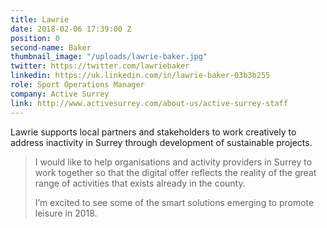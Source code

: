 ```yaml
---
title: Lawrie
date: 2018-02-06 17:39:00 Z
position: 0
second-name: Baker
thumbnail_image: "/uploads/lawrie-baker.jpg"
twitter: https://twitter.com/lawriebaker
linkedin: https://uk.linkedin.com/in/lawrie-baker-03b3b255
role: Sport Operations Manager
company: Active Surrey
link: http://www.activesurrey.com/about-us/active-surrey-staff
---
```


Lawrie supports local partners and stakeholders to work creatively to address inactivity in Surrey through development of sustainable projects.

> I would like to help organisations and activity providers in Surrey to work together so that the digital offer reflects the reality of the great range of activities that exists already in the county.
>
> I’m excited to see some of the smart solutions emerging to promote leisure in 2018.